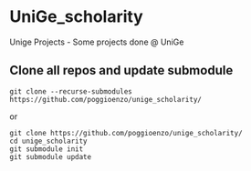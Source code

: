 # UniGe_scholarity
Unige Projects -  Some projects done @ UniGe

## Clone all repos and update submodule

```
git clone --recurse-submodules https://github.com/poggioenzo/unige_scholarity/
```
or
```
git clone https://github.com/poggioenzo/unige_scholarity/
cd unige_scholarity
git submodule init
git submodule update
```
